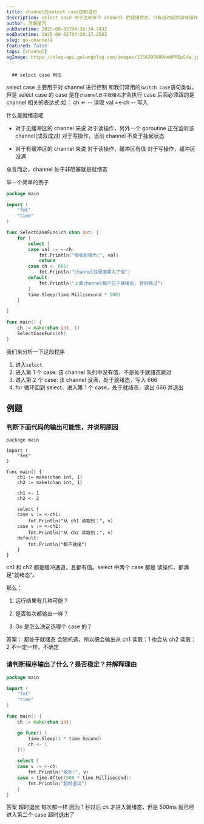 ```yaml
---
title: channel的select case控制语句
description: select case 用于监听多个 channel 的就绪状态，只有当对应的读写操作不阻塞时才会执行。无缓冲通道需读写同时存在才就绪，有缓冲通道读需有值、写需未满。若多个 case 同时就绪，select 会随机选择一个执行，否则执行 default。配合 time.After 可实现超时控制，是并发中的常用模式。
author: 浩瀚星河
pubDatetime: 2025-08-05T04:36:34.743Z
modDatetime: 2025-08-05T04:39:17.258Z
slug: go-channel4
featured: false
tags: [channel]
ogImage: https://blog-api.golangblog.com/images/1754295609kmHPREpSda.jpg
---
```


      ## select case 用法

select case 主要用于对 channel 进行控制
和我们常用的`switch case`语句类似，但是 select case 的 case 是在`channel处于就绪态`才会执行
case 后面必须跟的是 channel 相关的表达式
如：
ch <- -- 读取
val:=<-ch -- 写入

什么是就绪态呢

- 对于无缓冲区的 channel 来说
  对于读操作，另外一个 goroutine 正在监听该 channel(成双成对)
  对于写操作，当前 channel 不处于挂起状态

- 对于有缓冲区的 channel 来说
  对于读操作，缓冲区有值
  对于写操作，缓冲区没满

总言而之，channel 处于非阻塞就是就绪态

举一个简单的例子

```go
package main

import (
	"fmt"
	"time"
)

func SelectCaseFunc(ch chan int) {
	for {
		select {
		case val := <-ch:
			fmt.Println("接收到值为:", val)
			return
		case ch <- 666:
			fmt.Println("channel往里面置入了值")
		default:
			fmt.Println("上面channel都不位于就绪态, 暂时跳过")
		}
		time.Sleep(time.Millisecond * 500)
	}

}

func main() {
	ch := make(chan int, 1)
	SelectCaseFunc(ch)
}
```

我们来分析一下这段程序

1. 进入`select`
2. 进入第 1 个 case: 该 channel 队列中没有值，不是处于就绪态跳过
3. 进入第 2 个 case: 该 channel 没满，处于就绪态，写入 666
4. for 循环回到 select，进入第 1 个 case，处于就绪态，读出 666 并退出

## 例题

### 判断下面代码的输出可能性，并说明原因

```
package main

import (
	"fmt"
)

func main() {
	ch1 := make(chan int, 1)
	ch2 := make(chan int, 1)

	ch1 <- 1
	ch2 <- 2

	select {
	case v := <-ch1:
		fmt.Println("从 ch1 读取到：", v)
	case v := <-ch2:
		fmt.Println("从 ch2 读取到：", v)
	default:
		fmt.Println("都不就绪")
	}
}
```

ch1 和 ch2 都是缓冲通道，且都有值。select 中两个 case 都是 读操作，都满足“就绪态”。

那么：

1. 运行结果有几种可能？

2. 是否每次都输出一样？

3. Go 是怎么决定选哪个 case 的？

答案：
都处于就绪态
会随机选，所以既会输出从 ch1 读取：1 也会从 ch2 读取：2
不一定一样，不确定

### 请判断程序输出了什么？是否稳定？并解释理由

```go
package main

import (
	"fmt"
	"time"
)

func main() {
	ch := make(chan int)

	go func() {
		time.Sleep(1 * time.Second)
		ch <- 1
	}()

	select {
	case v := <-ch:
		fmt.Println("收到:", v)
	case <-time.After(500 * time.Millisecond):
		fmt.Println("超时退出")
	}
}
```

答案
超时退出
每次都一样
因为 1 秒过后 ch 才进入就绪态，但是 500ms 就已经进入第二个 case 超时退出了
